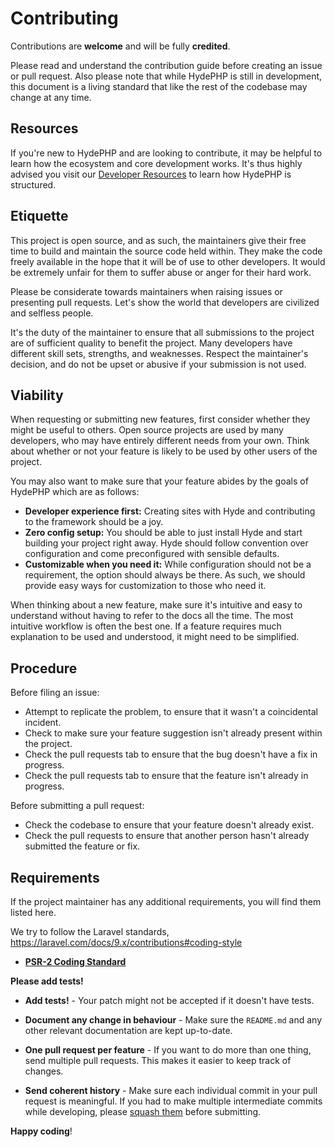 # Contributing

Contributions are **welcome** and will be fully **credited**.

Please read and understand the contribution guide before creating an issue or pull request. Also please note that while HydePHP is still in development, this document is a living standard that like the rest of the codebase may change at any time.

## Resources

If you're new to HydePHP and are looking to contribute, it may be helpful to learn how the ecosystem and core development works.
It's thus highly advised you visit our [Developer Resources](https://hydephp.com/community) to learn how HydePHP is structured.

## Etiquette

This project is open source, and as such, the maintainers give their free time to build and maintain the source code
held within. They make the code freely available in the hope that it will be of use to other developers. It would be
extremely unfair for them to suffer abuse or anger for their hard work.

Please be considerate towards maintainers when raising issues or presenting pull requests. Let's show the
world that developers are civilized and selfless people.

It's the duty of the maintainer to ensure that all submissions to the project are of sufficient
quality to benefit the project. Many developers have different skill sets, strengths, and weaknesses. Respect the maintainer's decision, and do not be upset or abusive if your submission is not used.

## Viability

When requesting or submitting new features, first consider whether they might be useful to others. Open
source projects are used by many developers, who may have entirely different needs from your own. Think about
whether or not your feature is likely to be used by other users of the project.

You may also want to make sure that your feature abides by the goals of HydePHP which are as follows:

- **Developer experience first:** Creating sites with Hyde and contributing to the framework should be a joy.
- **Zero config setup:** You should be able to just install Hyde and start building your project right away. Hyde should follow convention over configuration and come preconfigured with sensible defaults.
- **Customizable when you need it:** While configuration should not be a requirement, the option should always be there. As such, we should provide easy ways for customization to those who need it.

When thinking about a new feature, make sure it's intuitive and easy to understand without having to refer to the docs all the time. The most intuitive workflow is often the best one. If a feature requires much explanation to be used and understood, it might need to be simplified.


## Procedure

Before filing an issue:

- Attempt to replicate the problem, to ensure that it wasn't a coincidental incident.
- Check to make sure your feature suggestion isn't already present within the project.
- Check the pull requests tab to ensure that the bug doesn't have a fix in progress.
- Check the pull requests tab to ensure that the feature isn't already in progress.

Before submitting a pull request:

- Check the codebase to ensure that your feature doesn't already exist.
- Check the pull requests to ensure that another person hasn't already submitted the feature or fix.

## Requirements

If the project maintainer has any additional requirements, you will find them listed here.

We try to follow the Laravel standards, https://laravel.com/docs/9.x/contributions#coding-style

- **[PSR-2 Coding Standard](https://github.com/php-fig/fig-standards/blob/master/accepted/PSR-2-coding-style-guide.md)**

**Please add tests!**
- **Add tests!** - Your patch might not be accepted if it doesn't have tests.

- **Document any change in behaviour** - Make sure the `README.md` and any other relevant documentation are kept up-to-date.

<!-- Will be enabled once we enter GA 
- **Consider our release cycle** - We try to follow [SemVer v2.0.0](https://semver.org/). Randomly breaking public APIs is not an option. -->

- **One pull request per feature** - If you want to do more than one thing, send multiple pull requests. This makes it easier to keep track of changes.

- **Send coherent history** - Make sure each individual commit in your pull request is meaningful. If you had to make multiple intermediate commits while developing, please [squash them](https://www.git-scm.com/book/en/v2/Git-Tools-Rewriting-History#Changing-Multiple-Commit-Messages) before submitting.

**Happy coding**!
